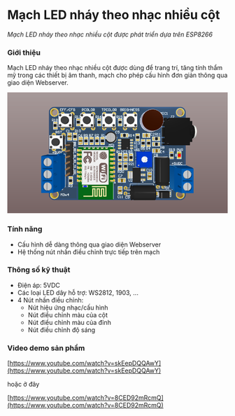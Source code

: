 # Mạch LED nháy theo nhạc nhiều cột
*Mạch LED nháy theo nhạc nhiều cột được phát triển dựa trên ESP8266*

### Giới thiệu
Mạch LED nháy theo nhạc nhiều cột được dùng để trang trí, tăng tính thẩm mỹ trong các thiết bị âm thanh, mạch cho phép cấu hình đơn giản thông qua giao diện Webserver. 

![Mạch LED nháy theo nhạc nhiều cột](/images/image-01.png)

### Tính năng
- Cấu hình dễ dàng thông qua giao diện Webserver
- Hệ thống nút nhấn điều chỉnh trực tiếp trên mạch

### Thông số kỹ thuật
- Điện áp: 5VDC
- Các loại LED dây hỗ trợ: WS2812, 1903, ...
- 4 Nút nhấn điều chỉnh:
  + Nút hiệu ứng nhạc/cấu hình
  + Nút điều chỉnh màu của cột
  + Nút điều chỉnh màu của đỉnh
  + Nút điều chỉnh độ sáng
  
### Video demo sản phẩm

[https://www.youtube.com/watch?v=skEepDQQAwY](https://www.youtube.com/watch?v=skEepDQQAwY)

hoặc ở đây

[https://www.youtube.com/watch?v=8CED92mRcmQ](https://www.youtube.com/watch?v=8CED92mRcmQ)

